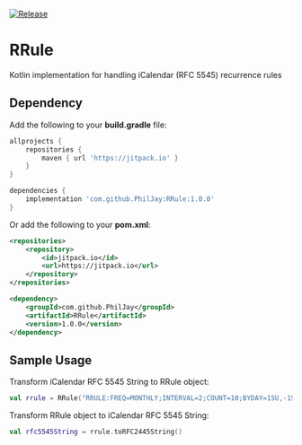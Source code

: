 [![Release](https://img.shields.io/github/release/PhilJay/RRule.svg?style=flat)](https://jitpack.io/#PhilJay/RRule)


# RRule
Kotlin implementation for handling iCalendar (RFC 5545) recurrence rules 

## Dependency

Add the following to your **build.gradle** file:
```groovy
allprojects {
    repositories {
        maven { url 'https://jitpack.io' }
    }
}

dependencies {
    implementation 'com.github.PhilJay:RRule:1.0.0'
}
```

Or add the following to your **pom.xml**:

```xml
<repositories>
    <repository>
        <id>jitpack.io</id>
        <url>https://jitpack.io</url>
    </repository>
</repositories>

<dependency>
    <groupId>com.github.PhilJay</groupId>
    <artifactId>RRule</artifactId>
    <version>1.0.0</version>
</dependency>
```

## Sample Usage

Transform iCalendar RFC 5545 String to RRule object:

```kotlin
val rrule = RRule("RRULE:FREQ=MONTHLY;INTERVAL=2;COUNT=10;BYDAY=1SU,-1SU")
```

Transform RRule object to iCalendar RFC 5545 String:

```kotlin
val rfc5545String = rrule.toRFC2445String()
```
